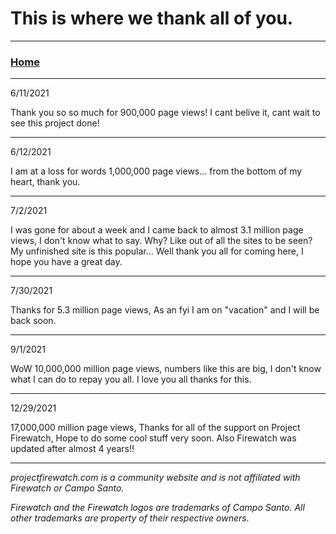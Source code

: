 # This is where we thank all of you.
 
---
 
### [Home](/)  


---
 
6/11/2021

Thank you so so much for 900,000 page views! I cant belive it, cant wait to see this project done!

---
 
6/12/2021

I am at a loss for words 1,000,000 page views... from the bottom of my heart, thank you.

---

7/2/2021

I was gone for about a week and I came back to almost 3.1 million page views, I don't know what to say. Why? Like out of all the sites to be seen? My unfinished site is this popular... Well thank you all for coming here, I hope you have a great day.

---

7/30/2021

Thanks for 5.3 million page views, As an fyi I am on "vacation" and I will be back soon.

---
9/1/2021

WoW 10,000,000 million page views, numbers like this are big, I don't know what I can do to repay you all. I love you all thanks for this.

---
12/29/2021

17,000,000 million page views, Thanks for all of the support on Project Firewatch, Hope to do some cool stuff very soon. Also Firewatch was updated after almost 4 years!!

---

*projectfirewatch.com is a community website and is not affiliated with Firewatch or Campo Santo.*

*Firewatch and the Firewatch logos are trademarks of Campo Santo. All other trademarks are property of their respective owners.*
